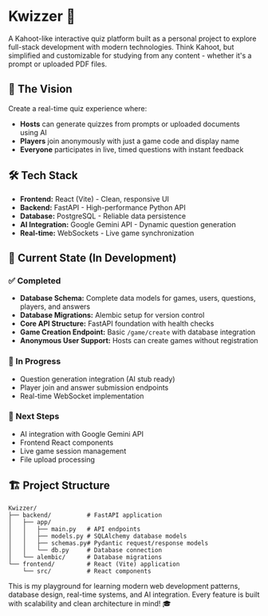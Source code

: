 # Kwizzer 🎯

A Kahoot-like interactive quiz platform built as a personal project to explore full-stack development with modern technologies. Think Kahoot, but simplified and customizable for studying from any content - whether it's a prompt or uploaded PDF files.

## 🚀 The Vision

Create a real-time quiz experience where:
- **Hosts** can generate quizzes from prompts or uploaded documents using AI
- **Players** join anonymously with just a game code and display name
- **Everyone** participates in live, timed questions with instant feedback

## 🛠️ Tech Stack

- **Frontend:** React (Vite) - Clean, responsive UI
- **Backend:** FastAPI - High-performance Python API
- **Database:** PostgreSQL - Reliable data persistence
- **AI Integration:** Google Gemini API - Dynamic question generation
- **Real-time:** WebSockets - Live game synchronization

## 📍 Current State (In Development)

### ✅ Completed
- **Database Schema:** Complete data models for games, users, questions, players, and answers
- **Database Migrations:** Alembic setup for version control
- **Core API Structure:** FastAPI foundation with health checks
- **Game Creation Endpoint:** Basic `/game/create` with database integration
- **Anonymous User Support:** Hosts can create games without registration

### 🚧 In Progress
- Question generation integration (AI stub ready)
- Player join and answer submission endpoints
- Real-time WebSocket implementation

### 🎯 Next Steps
- AI integration with Google Gemini API
- Frontend React components
- Live game session management
- File upload processing

## 🏗️ Project Structure

```
Kwizzer/
├── backend/          # FastAPI application
│   ├── app/
│   │   ├── main.py   # API endpoints
│   │   ├── models.py # SQLAlchemy database models
│   │   ├── schemas.py# Pydantic request/response models
│   │   └── db.py     # Database connection
│   └── alembic/      # Database migrations
└── frontend/         # React (Vite) application
    └── src/          # React components
```

This is my playground for learning modern web development patterns, database design, real-time systems, and AI integration. Every feature is built with scalability and clean architecture in mind! 🎓